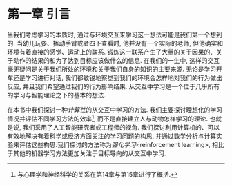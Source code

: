# 第一章 引言

当我们考虑学习的本质时, 通过与环境交互来学习这一想法可能是我们第一个想到的. 当幼儿玩耍、挥动手臂或者四下查看时, 他并没有一个实际的老师, 但他确实和环境有着直接的感觉、运动上的联系. 锻炼这一联系产生了大量的关于因果的、关于动作的结果的和为了达到目标应该做什么的信息. 在我们的一生中, 这样的交互毫无疑问是关于我们所处的环境和关于我们自身的知识的主要来源. 无论是学习开车还是学习进行对话, 我们都敏锐地察觉到我们的环境会怎样地对我们的行为做出反应, 并且我们希望通过我们的行为影响结果. 从交互中学习是一个位于几乎所有的学习与智能理论之下的基本的想法.

在本书中我们探讨一种*计算性*的从交互中学习的方法. 我们主要探讨理想化的学习情况并评估不同学习方法的效率[^1], 而不是直接建立人与动物怎样学习的理论. 也就是说, 我们采用了人工智能研究者或工程师的视角. 我们探讨利用计算机的、可以有效地解决有着科学或经济方面关注的学习问题的构思, 并通过数学分析与计算实验来评估这些构思.我们探讨的方法称为*强化学习*&lt;reinforcement learning&gt;, 相比于其他的机器学习方法更加关注于目标导向的从交互中学习.









[^1]: 与心理学和神经科学的关系在第14章与第15章进行了概括.